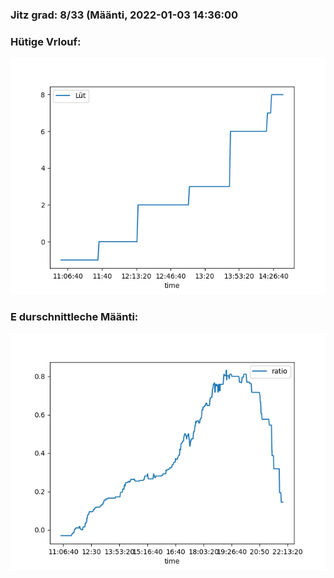 ### Jitz grad: 8/33 (Määnti, 2022-01-03 14:36:00

### Hütige Vrlouf:
![Graph](Today.png)

### E durschnittleche Määnti:
![Graph](Määnti.png)